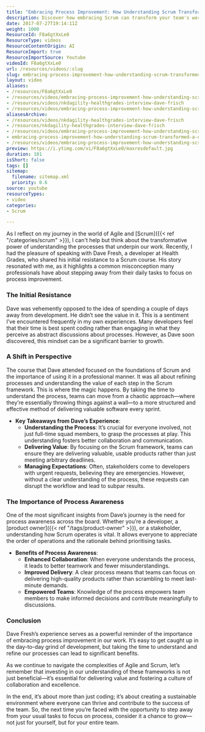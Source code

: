 ```yaml
---
title: "Embracing Process Improvement: How Understanding Scrum Transformed a Developer's Mindset"
description: Discover how embracing Scrum can transform your team's workflow. Learn from Dave Fresh's journey and unlock the power of process awareness for better collaboration!
date: 2017-07-27T19:14:11Z
weight: 1000
ResourceId: F8a6gtXxLe0
ResourceType: videos
ResourceContentOrigin: AI
ResourceImport: true
ResourceImportSource: Youtube
videoId: F8a6gtXxLe0
url: /resources/videos/:slug
slug: embracing-process-improvement-how-understanding-scrum-transformed-a-developers-mindset
layout: video
aliases:
- /resources/F8a6gtXxLe0
- /resources/videos/embracing-process-improvement-how-understanding-scrum-transformed-a-developers-mindset
- /resources/videos/nkdagility-healthgrades-interview-dave-frisch
- /resources/videos/embracing-process-improvement-how-understanding-scrum-transformed-a-developer-s-mindset
aliasesArchive:
- /resources/videos/nkdagility-healthgrades-interview-dave-frisch
- /resources/nkdagility-healthgrades-interview-dave-frisch
- /resources/videos/embracing-process-improvement-how-understanding-scrum-transformed-a-developers-mindset
- embracing-process-improvement-how-understanding-scrum-transformed-a-developers-mindset
- /resources/videos/embracing-process-improvement-how-understanding-scrum-transformed-a-developer-s-mindset
preview: https://i.ytimg.com/vi/F8a6gtXxLe0/maxresdefault.jpg
duration: 101
isShort: false
tags: []
sitemap:
  filename: sitemap.xml
  priority: 0.6
source: youtube
resourceTypes:
- video
categories:
- Scrum

---
```

As I reflect on my journey in the world of Agile and [Scrum]({{< ref "/categories/scrum" >}}), I can't help but think about the transformative power of understanding the processes that underpin our work. Recently, I had the pleasure of speaking with Dave Fresh, a developer at Health Grades, who shared his initial resistance to a Scrum course. His story resonated with me, as it highlights a common misconception many professionals have about stepping away from their daily tasks to focus on process improvement.

### The Initial Resistance

Dave was vehemently opposed to the idea of spending a couple of days away from development. He didn’t see the value in it. This is a sentiment I’ve encountered frequently in my own experiences. Many developers feel that their time is best spent coding rather than engaging in what they perceive as abstract discussions about processes. However, as Dave soon discovered, this mindset can be a significant barrier to growth.

### A Shift in Perspective

The course that Dave attended focused on the foundations of Scrum and the importance of using it in a professional manner. It was all about refining processes and understanding the value of each step in the Scrum framework. This is where the magic happens. By taking the time to understand the process, teams can move from a chaotic approach—where they’re essentially throwing things against a wall—to a more structured and effective method of delivering valuable software every sprint.

- **Key Takeaways from Dave’s Experience**:
  - **Understanding the Process**: It’s crucial for everyone involved, not just full-time squad members, to grasp the processes at play. This understanding fosters better collaboration and communication.
  - **Delivering Value**: By focusing on the Scrum framework, teams can ensure they are delivering valuable, usable products rather than just meeting arbitrary deadlines.
  - **Managing Expectations**: Often, stakeholders come to developers with urgent requests, believing they are emergencies. However, without a clear understanding of the process, these requests can disrupt the workflow and lead to subpar results.

### The Importance of Process Awareness

One of the most significant insights from Dave’s journey is the need for process awareness across the board. Whether you’re a developer, a [product owner]({{< ref "/tags/product-owner" >}}), or a stakeholder, understanding how Scrum operates is vital. It allows everyone to appreciate the order of operations and the rationale behind prioritising tasks. 

- **Benefits of Process Awareness**:
  - **Enhanced Collaboration**: When everyone understands the process, it leads to better teamwork and fewer misunderstandings.
  - **Improved Delivery**: A clear process means that teams can focus on delivering high-quality products rather than scrambling to meet last-minute demands.
  - **Empowered Teams**: Knowledge of the process empowers team members to make informed decisions and contribute meaningfully to discussions.

### Conclusion

Dave Fresh’s experience serves as a powerful reminder of the importance of embracing process improvement in our work. It’s easy to get caught up in the day-to-day grind of development, but taking the time to understand and refine our processes can lead to significant benefits. 

As we continue to navigate the complexities of Agile and Scrum, let’s remember that investing in our understanding of these frameworks is not just beneficial—it’s essential for delivering value and fostering a culture of collaboration and excellence. 

In the end, it’s about more than just coding; it’s about creating a sustainable environment where everyone can thrive and contribute to the success of the team. So, the next time you’re faced with the opportunity to step away from your usual tasks to focus on process, consider it a chance to grow—not just for yourself, but for your entire team.
